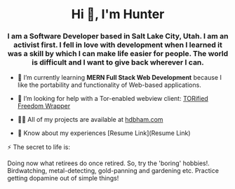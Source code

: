 <h1 align="center">Hi 👋, I'm Hunter</h1>
<h3 align="center">I am a Software Developer based in Salt Lake City, Utah. I am an activist first. I fell in love with development when I learned it was a skill by which I can make life easier for people. The world is difficult and I want to give back wherever I can.</h3>

- 🌱 I’m currently learning **MERN Full Stack Web Development** because I like the portability and functionality of Web-based applications. 

- 🤝 I’m looking for help with a Tor-enabled webview client: [TORified Freedom Wrapper](https://github.com/hdbham/TORified-Freedom-Wrapper)

- 👨‍💻 All of my projects are available at [hdbham.com](hdbham.com)

- 📄 Know about my experiences [Resume Link](Resume Link)


⚡ The secret to life is: 

  Doing now what retirees do once retired. So, try the 'boring' hobbies!. 
  Birdwatching, metal-detecting, gold-panning and gardening etc.
  Practice getting dopamine out of simple things!

